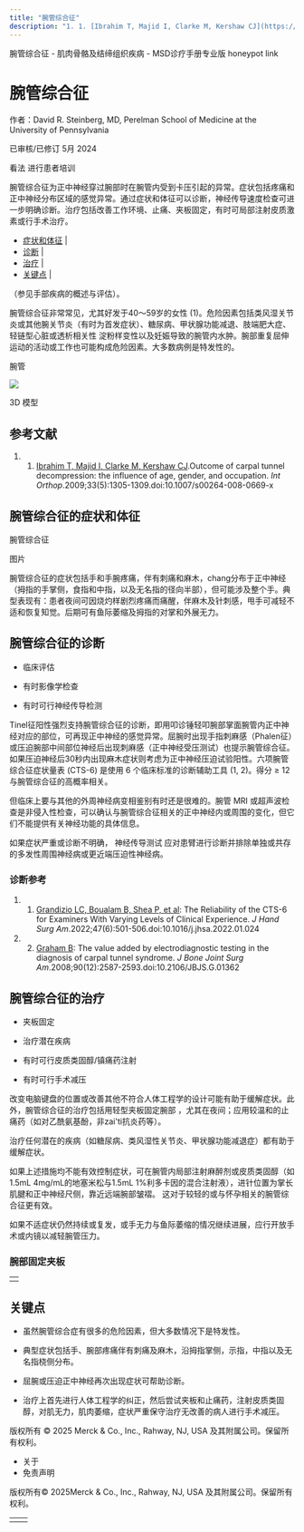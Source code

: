 ```yaml
---
title: "腕管综合征"
description: "1. 1. [Ibrahim T, Majid I, Clarke M, Kershaw CJ](https://www.ncbi.nlm.nih.gov/pmc/articles/PMC2899105/).Outcome of carpal tunnel decompression: the influence of age, gender, and occupation. _Int Orthop_.2009;33(5):1305-1309.doi:10.1007/s00264-008-0669-x"
---
```


﻿腕管综合征 \- 肌肉骨骼及结缔组织疾病 \- MSD诊疗手册专业版 honeypot link

# 腕管综合征

作者：David R. Steinberg, MD, Perelman School of Medicine at the University of Pennsylvania

已审核/已修订 5月 2024

看法 进行患者培训

腕管综合征为正中神经穿过腕部时在腕管内受到卡压引起的异常。症状包括疼痛和正中神经分布区域的感觉异常。通过症状和体征可以诊断，神经传导速度检查可进一步明确诊断。治疗包括改善工作环境、止痛、夹板固定，有时可局部注射皮质激素或行手术治疗。

- [症状和体征](#症状和体征_v28490070_zh) \|
- [诊断](#诊断_v28490073_zh) \|
- [治疗](#治疗_v28490090_zh) \|
- [关键点](#关键点_v28490122_zh) \|

（参见手部疾病的概述与评估）。

腕管综合征非常常见，尤其好发于40～59岁的女性 (1)。危险因素包括类风湿关节炎或其他腕关节炎（有时为首发症状）、糖尿病、甲状腺功能减退、肢端肥大症、轻链型心脏或透析相关性 淀粉样变性以及妊娠导致的腕管内水肿。腕部重复屈伸运动的活动或工作也可能构成危险因素。大多数病例是特发性的。

腕管

![](https://edge.sitecorecloud.io/mmanual-ssq1ci05/media/professional/images/b/i/o/biodigital-carpal-tunnel-pv-sized_zh.jpg?thn=0&sc_lang=zh&mw=500)

3D 模型

## 参考文献

1. 1. [Ibrahim T, Majid I, Clarke M, Kershaw CJ](https://www.ncbi.nlm.nih.gov/pmc/articles/PMC2899105/).Outcome of carpal tunnel decompression: the influence of age, gender, and occupation. _Int Orthop_.2009;33(5):1305-1309.doi:10.1007/s00264-008-0669-x


## 腕管综合征的症状和体征

腕管综合征



图片

腕管综合征的症状包括手和手腕疼痛，伴有刺痛和麻木，chang分布于正中神经（拇指的手掌侧，食指和中指，以及无名指的径向半部），但可能涉及整个手。典型表现有：患者夜间可因烧灼样剧烈疼痛而痛醒，伴麻木及针刺感，甩手可减轻不适和恢复知觉。后期可有鱼际萎缩及拇指的对掌和外展无力。

## 腕管综合征的诊断

- 临床评估

- 有时影像学检查

- 有时可行神经传导检测


Tinel征阳性强烈支持腕管综合征的诊断，即用叩诊锤轻叩腕部掌面腕管内正中神经对应的部位，可再现正中神经的感觉异常。屈腕时出现手指刺麻感（Phalen征）或压迫腕部中间部位神经后出现刺麻感（正中神经受压测试）也提示腕管综合征。如果压迫神经后30秒内出现麻木症状则考虑为正中神经压迫试验阳性。六项腕管综合征症状量表 (CTS-6) 是使用 6 个临床标准的诊断辅助工具 (1, 2)。得分 ≥ 12 与腕管综合征的高概率相关。

但临床上要与其他的外周神经病变相鉴别有时还是很难的。腕管 MRI 或超声波检查是非侵入性检查，可以确认与腕管综合征相关的正中神经内或周围的变化，但它们不能提供有关神经功能的具体信息。

如果症状严重或诊断不明确， 神经传导测试 应对患臂进行诊断并排除单独或共存的多发性周围神经病或更近端压迫性神经病。

### 诊断参考

1. 1. [Grandizio LC, Boualam B, Shea P, et al](https://pubmed.ncbi.nlm.nih.gov/35260242/): The Reliability of the CTS-6 for Examiners With Varying Levels of Clinical Experience. _J Hand Surg Am_.2022;47(6):501-506.doi:10.1016/j.jhsa.2022.01.024

2. 2. [Graham B](https://pubmed.ncbi.nlm.nih.gov/19047703/): The value added by electrodiagnostic testing in the diagnosis of carpal tunnel syndrome. _J Bone Joint Surg Am_.2008;90(12):2587-2593.doi:10.2106/JBJS.G.01362


## 腕管综合征的治疗

- 夹板固定

- 治疗潜在疾病

- 有时可行皮质类固醇/镇痛药注射

- 有时可行手术减压


改变电脑键盘的位置或改善其他不符合人体工程学的设计可能有助于缓解症状。此外，腕管综合征的治疗包括用轻型夹板固定腕部 ，尤其在夜间；应用较温和的止痛药（如对乙酰氨基酚，非zai'ti抗炎药等）。

治疗任何潜在的疾病（如糖尿病、类风湿性关节炎、甲状腺功能减退症）都有助于缓解症状。

如果上述措施均不能有效控制症状，可在腕管内局部注射麻醉剂或皮质类固醇（如1.5mL 4mg/mL的地塞米松与1.5mL 1%利多卡因的混合注射液），进针位置为掌长肌腱和正中神经尺侧，靠近远端腕部皱褶。 这对于较轻的或与怀孕相关的腕管综合征更有效。

如果不适症状仍然持续或复发，或手无力与鱼际萎缩的情况继续进展，应行开放手术或内镜以减轻腕管压力。

### 腕部固定夹板

|     |
| --- |
|  |

## 关键点

- 虽然腕管综合症有很多的危险因素，但大多数情况下是特发性。

- 典型症状包括手、腕部疼痛伴有刺痛及麻木，沿拇指掌侧，示指，中指以及无名指桡侧分布。

- 屈腕或压迫正中神经再次出现症状可帮助诊断。

- 治疗上首先进行人体工程学的纠正，然后尝试夹板和止痛药，注射皮质类固醇，对肌无力，肌肉萎缩，症状严重保守治疗无改善的病人进行手术减压。




版权所有 © 2025
Merck & Co., Inc., Rahway, NJ, USA 及其附属公司。保留所有权利。

- 关于
- 免责声明

版权所有© 2025Merck & Co., Inc., Rahway, NJ, USA 及其附属公司。保留所有权利。

|     |     |
| --- | --- |
|  |  |